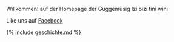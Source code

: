 ---
---
Willkommen!
auf der Homepage der
Guggemusig Izi bizi tini wini

Like uns auf [Facebook](https://fb.me/gmizibizi)

{% include geschichte.md %}
